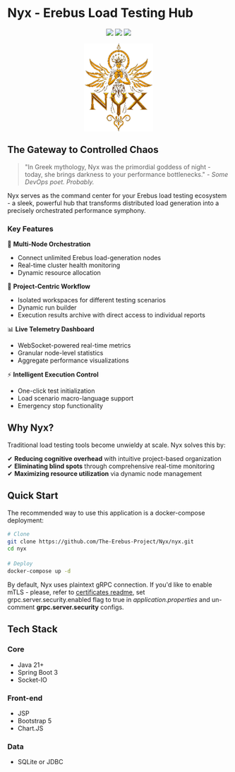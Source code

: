 # Nyx - Erebus Load Testing Hub
<p align="center">
    <img src="https://img.shields.io/badge/license-MIT-blue.svg"/>
    <img src="https://img.shields.io/badge/java-21%2B-orange"/>
    <img src="https://img.shields.io/badge/spring%20boot-3.1%2B-brightgreen"/>
<p>

<img src="src/main/resources/static/res/logo.png" alt="Nyx logo" height="200" style="display: block; margin: 0 auto"/>

## The Gateway to Controlled Chaos
> "In Greek mythology, Nyx was the primordial goddess of night - today, she brings darkness to your performance bottlenecks."
> _- Some DevOps poet. Probably._

Nyx serves as the command center for your Erebus load testing ecosystem - a sleek, powerful hub that transforms distributed load generation into a precisely orchestrated performance symphony.

### Key Features

🚀 **Multi-Node Orchestration**  
- Connect unlimited Erebus load-generation nodes  
- Real-time cluster health monitoring  
- Dynamic resource allocation  

🔧 **Project-Centric Workflow**  
- Isolated workspaces for different testing scenarios  
- Dynamic run builder 
- Execution results archive with direct access to individual reports

📊 **Live Telemetry Dashboard**  
- WebSocket-powered real-time metrics  
- Granular node-level statistics  
- Aggregate performance visualizations  

⚡ **Intelligent Execution Control**  
- One-click test initialization 
- Load scenario macro-language support
- Emergency stop functionality  

## Why Nyx?

Traditional load testing tools become unwieldy at scale. Nyx solves this by:

✔ **Reducing cognitive overhead** with intuitive project-based organization  
✔ **Eliminating blind spots** through comprehensive real-time monitoring  
✔ **Maximizing resource utilization** via dynamic node management  

## Quick Start
The recommended way to use this application is a docker-compose deployment:

```bash
# Clone
git clone https://github.com/The-Erebus-Project/Nyx/nyx.git
cd nyx

# Deploy
docker-compose up -d
```
By default, Nyx uses plaintext gRPC connection. If you'd like to enable mTLS - please, refer to [certificates readme](certificates/README.md), set grpc.server.security.enabled flag to true in *application.properties* and un-comment **grpc.server.security** configs.

## Tech Stack
### Core
- Java 21+
- Spring Boot 3
- Socket-IO
### Front-end
- JSP
- Bootstrap 5
- Chart.JS
### Data
- SQLite or JDBC